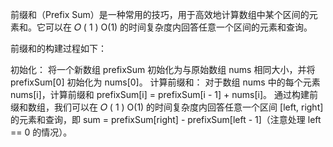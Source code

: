 前缀和（Prefix Sum）是一种常用的技巧，用于高效地计算数组中某个区间的元素和。它可以在
𝑂
(
1
)
O(1) 的时间复杂度内回答任意一个区间的元素和查询。

前缀和的构建过程如下：

初始化： 将一个新数组 prefixSum 初始化为与原始数组 nums 相同大小，并将 prefixSum[0] 初始化为 nums[0]。
计算前缀和： 对于数组 nums 中的每个元素 nums[i]，计算前缀和 prefixSum[i] = prefixSum[i - 1] + nums[i]。
通过构建前缀和数组，我们可以在
𝑂
(
1
)
O(1) 的时间复杂度内回答任意一个区间 [left, right] 的元素和查询，即 sum = prefixSum[right] - prefixSum[left - 1]（注意处理 left == 0 的情况）。

